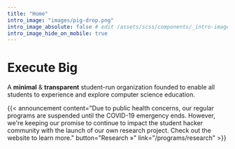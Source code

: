 ```yaml
---
title: "Home"
intro_image: "images/pig-drop.png"
intro_image_absolute: false # edit /assets/scss/components/_intro-image.scss for full control
intro_image_hide_on_mobile: true
---
```


# Execute Big

A **minimal** & **transparent** student-run organization founded to enable all students to experience and explore computer science education. 

<!-- Announcement Block -->
{{< announcement content="Due to public health concerns, our regular programs are suspended until the COVID-19 emergency ends. However, we're keeping our promise to continue to impact the student hacker community with the launch of our own research project. Check out the website to learn more." button="Research »" link="/programs/research" >}}